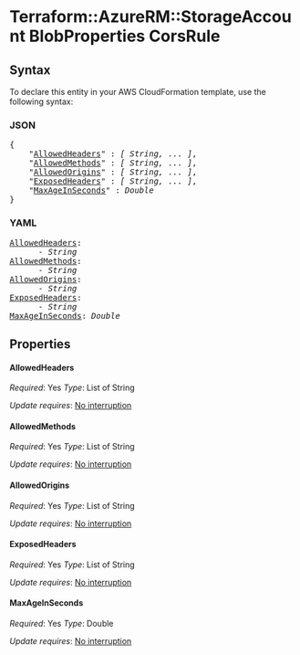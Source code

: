 # Terraform::AzureRM::StorageAccount BlobProperties CorsRule

## Syntax

To declare this entity in your AWS CloudFormation template, use the following syntax:

### JSON

<pre>
{
    "<a href="#allowedheaders" title="AllowedHeaders">AllowedHeaders</a>" : <i>[ String, ... ]</i>,
    "<a href="#allowedmethods" title="AllowedMethods">AllowedMethods</a>" : <i>[ String, ... ]</i>,
    "<a href="#allowedorigins" title="AllowedOrigins">AllowedOrigins</a>" : <i>[ String, ... ]</i>,
    "<a href="#exposedheaders" title="ExposedHeaders">ExposedHeaders</a>" : <i>[ String, ... ]</i>,
    "<a href="#maxageinseconds" title="MaxAgeInSeconds">MaxAgeInSeconds</a>" : <i>Double</i>
}
</pre>

### YAML

<pre>
<a href="#allowedheaders" title="AllowedHeaders">AllowedHeaders</a>: <i>
      - String</i>
<a href="#allowedmethods" title="AllowedMethods">AllowedMethods</a>: <i>
      - String</i>
<a href="#allowedorigins" title="AllowedOrigins">AllowedOrigins</a>: <i>
      - String</i>
<a href="#exposedheaders" title="ExposedHeaders">ExposedHeaders</a>: <i>
      - String</i>
<a href="#maxageinseconds" title="MaxAgeInSeconds">MaxAgeInSeconds</a>: <i>Double</i>
</pre>

## Properties

#### AllowedHeaders

_Required_: Yes
_Type_: List of String

_Update requires_: [No interruption](https://docs.aws.amazon.com/AWSCloudFormation/latest/UserGuide/using-cfn-updating-stacks-update-behaviors.html#update-no-interrupt)

#### AllowedMethods

_Required_: Yes
_Type_: List of String

_Update requires_: [No interruption](https://docs.aws.amazon.com/AWSCloudFormation/latest/UserGuide/using-cfn-updating-stacks-update-behaviors.html#update-no-interrupt)

#### AllowedOrigins

_Required_: Yes
_Type_: List of String

_Update requires_: [No interruption](https://docs.aws.amazon.com/AWSCloudFormation/latest/UserGuide/using-cfn-updating-stacks-update-behaviors.html#update-no-interrupt)

#### ExposedHeaders

_Required_: Yes
_Type_: List of String

_Update requires_: [No interruption](https://docs.aws.amazon.com/AWSCloudFormation/latest/UserGuide/using-cfn-updating-stacks-update-behaviors.html#update-no-interrupt)

#### MaxAgeInSeconds

_Required_: Yes
_Type_: Double

_Update requires_: [No interruption](https://docs.aws.amazon.com/AWSCloudFormation/latest/UserGuide/using-cfn-updating-stacks-update-behaviors.html#update-no-interrupt)

